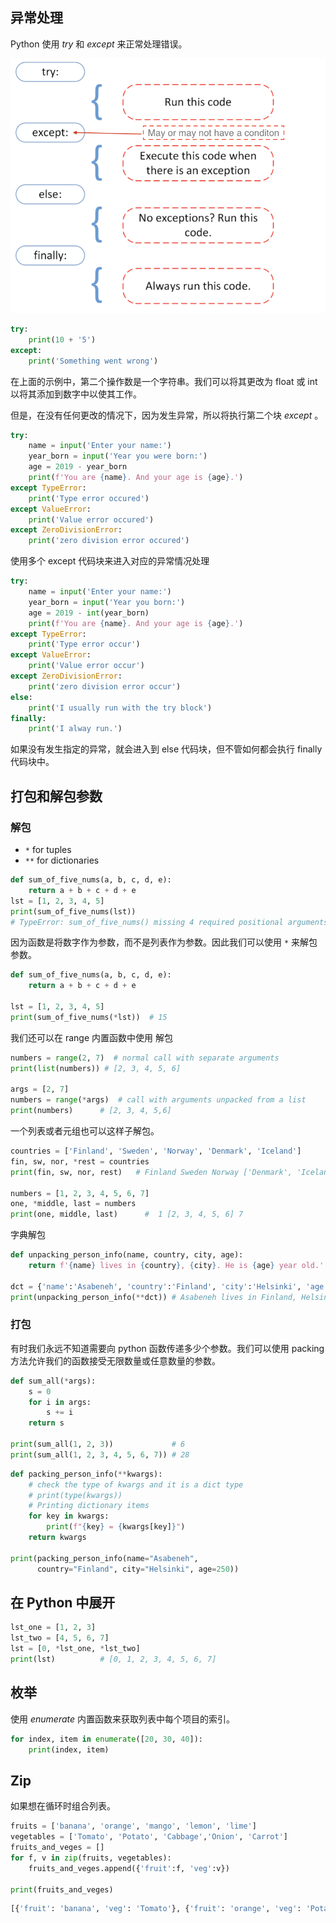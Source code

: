 

## 异常处理

Python 使用 *try* 和 *except* 来正常处理错误。

![Try and Except](./try_except.png)

```python
try:
    print(10 + '5')
except:
    print('Something went wrong')
```

在上面的示例中，第二个操作数是一个字符串。我们可以将其更改为 float 或 int 以将其添加到数字中以使其工作。

但是，在没有任何更改的情况下，因为发生异常，所以将执行第二个块 *except* 。



```python
try:
    name = input('Enter your name:')
    year_born = input('Year you were born:')
    age = 2019 - year_born
    print(f'You are {name}. And your age is {age}.')
except TypeError:
    print('Type error occured')
except ValueError:
    print('Value error occured')
except ZeroDivisionError:
    print('zero division error occured')
```

使用多个 except 代码块来进入对应的异常情况处理



```python
try:
    name = input('Enter your name:')
    year_born = input('Year you born:')
    age = 2019 - int(year_born)
    print(f'You are {name}. And your age is {age}.')
except TypeError:
    print('Type error occur')
except ValueError:
    print('Value error occur')
except ZeroDivisionError:
    print('zero division error occur')
else:
    print('I usually run with the try block')
finally:
    print('I alway run.')
```

如果没有发生指定的异常，就会进入到 else 代码块，但不管如何都会执行 finally 代码块中。



## 打包和解包参数

### 解包

- `*` for tuples
- `**` for dictionaries

```python
def sum_of_five_nums(a, b, c, d, e):
    return a + b + c + d + e
lst = [1, 2, 3, 4, 5]
print(sum_of_five_nums(lst)) 
# TypeError: sum_of_five_nums() missing 4 required positional arguments: 'b', 'c', 'd', and 'e'

```

因为函数是将数字作为参数，而不是列表作为参数。因此我们可以使用 `*` 来解包参数。

```python
def sum_of_five_nums(a, b, c, d, e):
    return a + b + c + d + e

lst = [1, 2, 3, 4, 5]
print(sum_of_five_nums(*lst))  # 15
```

我们还可以在 range 内置函数中使用 解包

```python
numbers = range(2, 7)  # normal call with separate arguments
print(list(numbers)) # [2, 3, 4, 5, 6]

args = [2, 7]
numbers = range(*args)  # call with arguments unpacked from a list
print(numbers)      # [2, 3, 4, 5,6]
```



一个列表或者元组也可以这样子解包。

```python
countries = ['Finland', 'Sweden', 'Norway', 'Denmark', 'Iceland']
fin, sw, nor, *rest = countries
print(fin, sw, nor, rest)   # Finland Sweden Norway ['Denmark', 'Iceland']

numbers = [1, 2, 3, 4, 5, 6, 7]
one, *middle, last = numbers
print(one, middle, last)      #  1 [2, 3, 4, 5, 6] 7
```



字典解包

```python
def unpacking_person_info(name, country, city, age):
    return f'{name} lives in {country}, {city}. He is {age} year old.'

dct = {'name':'Asabeneh', 'country':'Finland', 'city':'Helsinki', 'age':250}
print(unpacking_person_info(**dct)) # Asabeneh lives in Finland, Helsinki. He is 250 years old.
```



### 打包

有时我们永远不知道需要向 python 函数传递多少个参数。我们可以使用 packing 方法允许我们的函数接受无限数量或任意数量的参数。

```python
def sum_all(*args):
    s = 0
    for i in args:
        s += i
    return s

print(sum_all(1, 2, 3))             # 6
print(sum_all(1, 2, 3, 4, 5, 6, 7)) # 28
```



```python
def packing_person_info(**kwargs):
    # check the type of kwargs and it is a dict type
    # print(type(kwargs))
    # Printing dictionary items
    for key in kwargs:
        print(f"{key} = {kwargs[key]}")
    return kwargs

print(packing_person_info(name="Asabeneh",
      country="Finland", city="Helsinki", age=250))
```



## 在 Python 中展开

```python
lst_one = [1, 2, 3]
lst_two = [4, 5, 6, 7]
lst = [0, *lst_one, *lst_two]
print(lst)          # [0, 1, 2, 3, 4, 5, 6, 7]
```

## 枚举

使用 *enumerate* 内置函数来获取列表中每个项目的索引。

```python
for index, item in enumerate([20, 30, 40]):
    print(index, item)
```

## Zip

如果想在循环时组合列表。

```python
fruits = ['banana', 'orange', 'mango', 'lemon', 'lime']                    
vegetables = ['Tomato', 'Potato', 'Cabbage','Onion', 'Carrot']
fruits_and_veges = []
for f, v in zip(fruits, vegetables):
    fruits_and_veges.append({'fruit':f, 'veg':v})

print(fruits_and_veges)
```

```python
[{'fruit': 'banana', 'veg': 'Tomato'}, {'fruit': 'orange', 'veg': 'Potato'}, {'fruit': 'mango', 'veg': 'Cabbage'}, {'fruit': 'lemon', 'veg': 'Onion'}, {'fruit': 'lime', 'veg': 'Carrot'}]

```

